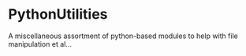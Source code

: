 # PythonUtilities
A miscellaneous assortment of python-based modules to help with file manipulation et al...

